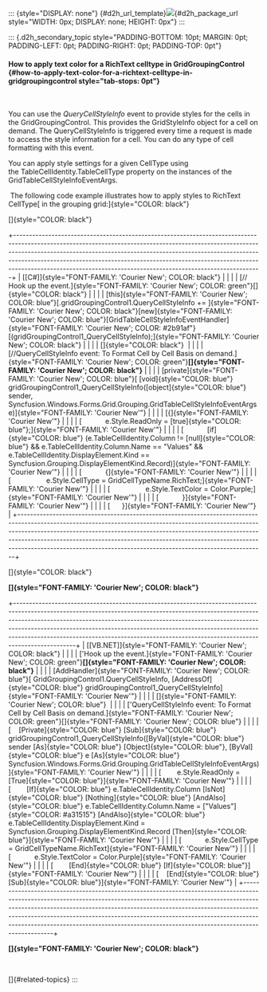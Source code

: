 ::: {style="DISPLAY: none"}
[](ms-xhelp:///?Id=d2h_url_template){#d2h_url_template}![](!package_url!){#d2h_package_url style="WIDTH: 0px; DISPLAY: none; HEIGHT: 0px"}
:::

::: {.d2h_secondary_topic style="PADDING-BOTTOM: 10pt; MARGIN: 0pt; PADDING-LEFT: 0pt; PADDING-RIGHT: 0pt; PADDING-TOP: 0pt"}
#### How to apply text color for a RichText celltype in GridGroupingControl {#how-to-apply-text-color-for-a-richtext-celltype-in-gridgroupingcontrol style="tab-stops: 0pt"}

 

You can use the *QueryCellStyleInfo* event to provide styles for the cells in the GridGroupingControl. This provides the GridStyleInfo object for a cell on demand. The QueryCellStyleInfo is triggered every time a request is made to access the style information for a cell. You can do any type of cell formatting with this event.

You can apply style settings for a given CellType using the TableCellIdentity.TableCellType property on the instances of the GridTableCellStyleInfoEventArgs.

 The following code example illustrates how to apply styles to RichText CellType[ in the grouping grid:]{style="COLOR: black"}

[]{style="COLOR: black"} 

+-----------------------------------------------------------------------------------------------------------------------------------------------------------------------------------------------------------------------------------------------------------------------------------------------------------------------------------------------------------------------------------------------------+
| [\[C#\]]{style="FONT-FAMILY: 'Courier New'; COLOR: black"}                                                                                                                                                                                                                                                                                                                                          |
|                                                                                                                                                                                                                                                                                                                                                                                                     |
| [// Hook up the event.]{style="FONT-FAMILY: 'Courier New'; COLOR: green"}[]{style="COLOR: black"}                                                                                                                                                                                                                                                                                                   |
|                                                                                                                                                                                                                                                                                                                                                                                                     |
| [this]{style="FONT-FAMILY: 'Courier New'; COLOR: blue"}[.gridGroupingControl1.QueryCellStyleInfo += ]{style="FONT-FAMILY: 'Courier New'; COLOR: black"}[new]{style="FONT-FAMILY: 'Courier New'; COLOR: blue"}[GridTableCellStyleInfoEventHandler]{style="FONT-FAMILY: 'Courier New'; COLOR: #2b91af"}[(gridGroupingControl1_QueryCellStyleInfo);]{style="FONT-FAMILY: 'Courier New'; COLOR: black"} |
|                                                                                                                                                                                                                                                                                                                                                                                                     |
| []{style="COLOR: black"}                                                                                                                                                                                                                                                                                                                                                                            |
|                                                                                                                                                                                                                                                                                                                                                                                                     |
| [//QueryCellStyleInfo event: To Format Cell by Cell Basis on demand.]{style="FONT-FAMILY: 'Courier New'; COLOR: green"}**[]{style="FONT-FAMILY: 'Courier New'; COLOR: black"}**                                                                                                                                                                                                                     |
|                                                                                                                                                                                                                                                                                                                                                                                                     |
| [private]{style="FONT-FAMILY: 'Courier New'; COLOR: blue"}[ [void]{style="COLOR: blue"} gridGroupingControl1_QueryCellStyleInfo([object]{style="COLOR: blue"} sender, Syncfusion.Windows.Forms.Grid.Grouping.GridTableCellStyleInfoEventArgs e)]{style="FONT-FAMILY: 'Courier New'"}                                                                                                                |
|                                                                                                                                                                                                                                                                                                                                                                                                     |
| [{]{style="FONT-FAMILY: 'Courier New'"}                                                                                                                                                                                                                                                                                                                                                             |
|                                                                                                                                                                                                                                                                                                                                                                                                     |
| [            e.Style.ReadOnly = [true]{style="COLOR: blue"};]{style="FONT-FAMILY: 'Courier New'"}                                                                                                                                                                                                                                                                                                   |
|                                                                                                                                                                                                                                                                                                                                                                                                     |
| [            [if]{style="COLOR: blue"} (e.TableCellIdentity.Column != [null]{style="COLOR: blue"} && e.TableCellIdentity.Column.Name == \"Values\" && e.TableCellIdentity.DisplayElement.Kind == Syncfusion.Grouping.DisplayElementKind.Record)]{style="FONT-FAMILY: 'Courier New'"}                                                                                                                |
|                                                                                                                                                                                                                                                                                                                                                                                                     |
| [            {]{style="FONT-FAMILY: 'Courier New'"}                                                                                                                                                                                                                                                                                                                                                 |
|                                                                                                                                                                                                                                                                                                                                                                                                     |
| [                  e.Style.CellType = GridCellTypeName.RichText;]{style="FONT-FAMILY: 'Courier New'"}                                                                                                                                                                                                                                                                                               |
|                                                                                                                                                                                                                                                                                                                                                                                                     |
| [                  e.Style.TextColor = Color.Purple;]{style="FONT-FAMILY: 'Courier New'"}                                                                                                                                                                                                                                                                                                           |
|                                                                                                                                                                                                                                                                                                                                                                                                     |
| [            }]{style="FONT-FAMILY: 'Courier New'"}                                                                                                                                                                                                                                                                                                                                                 |
|                                                                                                                                                                                                                                                                                                                                                                                                     |
| [      }]{style="FONT-FAMILY: 'Courier New'"}                                                                                                                                                                                                                                                                                                                                                       |
+-----------------------------------------------------------------------------------------------------------------------------------------------------------------------------------------------------------------------------------------------------------------------------------------------------------------------------------------------------------------------------------------------------+

[]{style="COLOR: black"} 

**[]{style="FONT-FAMILY: 'Courier New'; COLOR: black"}** 

+-------------------------------------------------------------------------------------------------------------------------------------------------------------------------------------------------------------------------------------------------------------------------------------------------------------------------------------------------------------------------------------------------------------------------+
| [\[VB.NET\]]{style="FONT-FAMILY: 'Courier New'; COLOR: black"}                                                                                                                                                                                                                                                                                                                                                          |
|                                                                                                                                                                                                                                                                                                                                                                                                                         |
| [\'Hook up the event.]{style="FONT-FAMILY: 'Courier New'; COLOR: green"}**[]{style="FONT-FAMILY: 'Courier New'; COLOR: black"}**                                                                                                                                                                                                                                                                                        |
|                                                                                                                                                                                                                                                                                                                                                                                                                         |
| [AddHandler]{style="FONT-FAMILY: 'Courier New'; COLOR: blue"}[ GridGroupingControl1.QueryCellStyleInfo, [AddressOf]{style="COLOR: blue"} gridGroupingControl1_QueryCellStyleInfo]{style="FONT-FAMILY: 'Courier New'"}                                                                                                                                                                                                   |
|                                                                                                                                                                                                                                                                                                                                                                                                                         |
| []{style="FONT-FAMILY: 'Courier New'; COLOR: blue"}                                                                                                                                                                                                                                                                                                                                                                     |
|                                                                                                                                                                                                                                                                                                                                                                                                                         |
| [\'QueryCellStyleInfo event: To Format Cell by Cell Basis on demand.]{style="FONT-FAMILY: 'Courier New'; COLOR: green"}[]{style="FONT-FAMILY: 'Courier New'; COLOR: blue"}                                                                                                                                                                                                                                              |
|                                                                                                                                                                                                                                                                                                                                                                                                                         |
| [    [Private]{style="COLOR: blue"} [Sub]{style="COLOR: blue"} gridGroupingControl1_QueryCellStyleInfo([ByVal]{style="COLOR: blue"} sender [As]{style="COLOR: blue"} [Object]{style="COLOR: blue"}, [ByVal]{style="COLOR: blue"} e [As]{style="COLOR: blue"} Syncfusion.Windows.Forms.Grid.Grouping.GridTableCellStyleInfoEventArgs)]{style="FONT-FAMILY: 'Courier New'"}                                               |
|                                                                                                                                                                                                                                                                                                                                                                                                                         |
| [        e.Style.ReadOnly = [True]{style="COLOR: blue"}]{style="FONT-FAMILY: 'Courier New'"}                                                                                                                                                                                                                                                                                                                            |
|                                                                                                                                                                                                                                                                                                                                                                                                                         |
| [        [If]{style="COLOR: blue"} e.TableCellIdentity.Column [IsNot]{style="COLOR: blue"} [Nothing]{style="COLOR: blue"} [AndAlso]{style="COLOR: blue"} e.TableCellIdentity.Column.Name = [\"Values\"]{style="COLOR: #a31515"} [AndAlso]{style="COLOR: blue"} e.TableCellIdentity.DisplayElement.Kind = Syncfusion.Grouping.DisplayElementKind.Record [Then]{style="COLOR: blue"}]{style="FONT-FAMILY: 'Courier New'"} |
|                                                                                                                                                                                                                                                                                                                                                                                                                         |
| [            e.Style.CellType = GridCellTypeName.RichText]{style="FONT-FAMILY: 'Courier New'"}                                                                                                                                                                                                                                                                                                                          |
|                                                                                                                                                                                                                                                                                                                                                                                                                         |
| [            e.Style.TextColor = Color.Purple]{style="FONT-FAMILY: 'Courier New'"}                                                                                                                                                                                                                                                                                                                                      |
|                                                                                                                                                                                                                                                                                                                                                                                                                         |
| [        [End]{style="COLOR: blue"} [If]{style="COLOR: blue"}]{style="FONT-FAMILY: 'Courier New'"}                                                                                                                                                                                                                                                                                                                      |
|                                                                                                                                                                                                                                                                                                                                                                                                                         |
| [    [End]{style="COLOR: blue"} [Sub]{style="COLOR: blue"}]{style="FONT-FAMILY: 'Courier New'"}                                                                                                                                                                                                                                                                                                                         |
+-------------------------------------------------------------------------------------------------------------------------------------------------------------------------------------------------------------------------------------------------------------------------------------------------------------------------------------------------------------------------------------------------------------------------+

**[]{style="FONT-FAMILY: 'Courier New'; COLOR: black"}** 

 

[]{#related-topics}
:::
